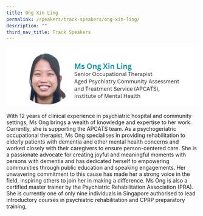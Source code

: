 ```yaml
---
title: Ong Xin Ling
permalink: /speakers/track-speakers/ong-xin-ling/
description: ""
third_nav_title: Track Speakers
---
```

<div style="display: flex; flex-wrap: wrap;">
  <div style="flex-basis: 100%; max-width: 100%;">
    <img alt="track speakers 1" src="/images/SpeakersPhoto/ongxinling.png">
  </div>
	
With 12 years of clinical experience in psychiatric hospital and community settings, Ms Ong brings a wealth of knowledge and expertise to her work. Currently, she is supporting the APCATS team. As a psychogeriatric occupational therapist,  Ms Ong specialises in providing rehabilitation to elderly patients with dementia and other mental health concerns and worked closely with their caregivers to ensure person-centered care. She is a passionate advocate for creating joyful and meaningful moments with persons with dementia and has dedicated herself to empowering communities through public education and speaking engagements. Her unwavering commitment to this cause has made her a strong voice in the field, inspiring others to join her in making a difference. Ms Ong is also a certified master trainer by the Psychiatric Rehabilitation Association (PRA). She is currently one of only nine individuals in Singapore authorised to lead introductory courses in psychiatric rehabilitation and CPRP preparatory training, </div>
